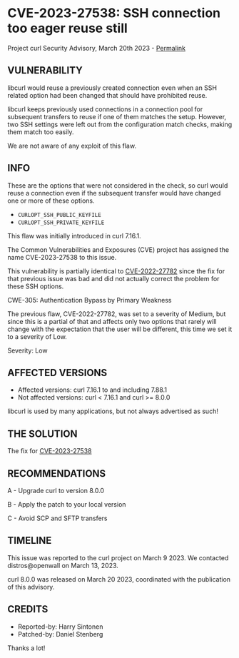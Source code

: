 CVE-2023-27538: SSH connection too eager reuse still
====================================================

Project curl Security Advisory, March 20th 2023 -
[Permalink](https://curl.se/docs/CVE-2023-27538.html)

VULNERABILITY
-------------

libcurl would reuse a previously created connection even when an SSH related
option had been changed that should have prohibited reuse.

libcurl keeps previously used connections in a connection pool for subsequent
transfers to reuse if one of them matches the setup. However, two SSH settings
were left out from the configuration match checks, making them match too
easily.

We are not aware of any exploit of this flaw.

INFO
----

These are the options that were not considered in the check, so curl would
reuse a connection even if the subsequent transfer would have changed one or
more of these options.

- `CURLOPT_SSH_PUBLIC_KEYFILE`
- `CURLOPT_SSH_PRIVATE_KEYFILE`

This flaw was initially introduced in curl 7.16.1.

The Common Vulnerabilities and Exposures (CVE) project has assigned the name
CVE-2023-27538 to this issue.

This vulnerability is partially identical to
[CVE-2022-27782](https://curl.se/docs/CVE-2022-27782.html) since the fix for
that previous issue was bad and did not actually correct the problem for these
SSH options.

CWE-305: Authentication Bypass by Primary Weakness

The previous flaw, CVE-2022-27782, was set to a severity of Medium, but since this is
a partial of that and affects only two options that rarely will change with
the expectation that the user will be different, this time we set it to a severity of
Low.

Severity: Low

AFFECTED VERSIONS
-----------------

- Affected versions: curl 7.16.1 to and including 7.88.1
- Not affected versions: curl < 7.16.1 and curl >= 8.0.0

libcurl is used by many applications, but not always advertised as such!

THE SOLUTION
------------

The fix for [CVE-2023-27538](https://github.com/curl/curl/commit/af369db4d3833272b8ed)

RECOMMENDATIONS
--------------

 A - Upgrade curl to version 8.0.0

 B - Apply the patch to your local version

 C - Avoid SCP and SFTP transfers
 
TIMELINE
--------

This issue was reported to the curl project on March 9 2023. We contacted
distros@openwall on March 13, 2023.

curl 8.0.0 was released on March 20 2023, coordinated with the publication of
this advisory.

CREDITS
-------

- Reported-by: Harry Sintonen
- Patched-by: Daniel Stenberg

Thanks a lot!
